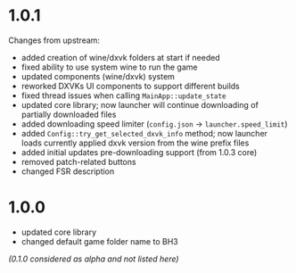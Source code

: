 # 1.0.1

Changes from upstream:
- added creation of wine/dxvk folders at start if needed
- fixed ability to use system wine to run the game
- updated components (wine/dxvk) system
- reworked DXVKs UI components to support different builds
- fixed thread issues when calling `MainApp::update_state`
- updated core library; now launcher will continue downloading
  of partially downloaded files
- added downloading speed limiter (`config.json` -> `launcher.speed_limit`)
- added `Config::try_get_selected_dxvk_info` method;
  now launcher loads currently applied dxvk version from the wine prefix files
- added initial updates pre-downloading support (from 1.0.3 core)
- removed patch-related buttons
- changed FSR description

# 1.0.0

- updated core library
- changed default game folder name to BH3

*(0.1.0 considered as alpha and not listed here)*
